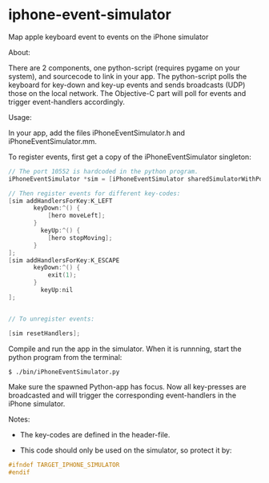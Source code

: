 iphone-event-simulator
======================

Map apple keyboard event to events on the iPhone simulator

About:

There are 2 components, one python-script (requires pygame on your system), and sourcecode to link in your app.
The  python-script polls the keyboard for key-down and key-up events and sends broadcasts (UDP) those on the local network.
The Objective-C part will poll for events and trigger event-handlers accordingly.

Usage:

In your app, add the files iPhoneEventSimulator.h and iPhoneEventSimulator.mm.

To register events, first get a copy of the iPhoneEventSimulator singleton:

```Objective-C
// The port 10552 is hardcoded in the python program.
iPhoneEventSimulator *sim = [iPhoneEventSimulator sharedSimulatorWithPort:10552];

// Then register events for different key-codes:
[sim addHandlersForKey:K_LEFT
	   keyDown:^() {
	       [hero moveLeft];
	   }
	     keyUp:^() {
	       [hero stopMoving];
	   }
];
[sim addHandlersForKey:K_ESCAPE
	   keyDown:^() {
	       exit(1);
	   }
	     keyUp:nil
];


// To unregister events:

[sim resetHandlers];
```


Compile and run the app in the simulator. When it is runnning, start the python program from the terminal:

```bash
$ ./bin/iPhoneEventSimulator.py
```

Make sure the spawned Python-app has focus. Now all key-presses are broadcasted and will trigger the corresponding
event-handlers in the iPhone simulator.

Notes:

* The key-codes are defined in the header-file.

* This code should only be used on the simulator, so protect it by:

```Objective-C
#ifndef TARGET_IPHONE_SIMULATOR
#endif
```

